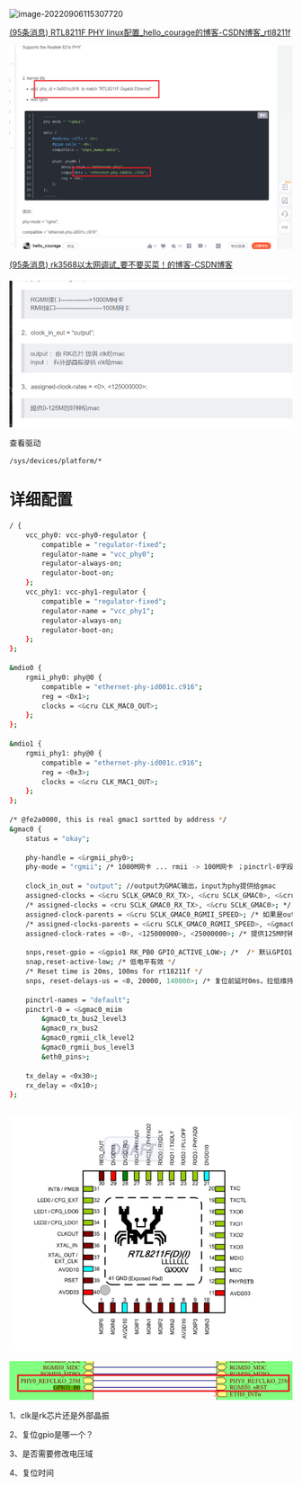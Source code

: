 ![image-20220906115307720](C:\md存图\image-20220906115307720.png)

[(95条消息) RTL8211F PHY linux配置_hello_courage的博客-CSDN博客_rtl8211f](https://armlinux.blog.csdn.net/article/details/117715259?spm=1001.2101.3001.6661.1&utm_medium=distribute.pc_relevant_t0.none-task-blog-2~default~CTRLIST~PayColumn-1-117715259-blog-124299669.pc_relevant_default&depth_1-utm_source=distribute.pc_relevant_t0.none-task-blog-2~default~CTRLIST~PayColumn-1-117715259-blog-124299669.pc_relevant_default&utm_relevant_index=1)

![image-20220906122418117](../../_media/image-20220906122418117.png)

[(95条消息) rk3568以太网调试_要不要买菜！的博客-CSDN博客](https://blog.csdn.net/qq_38312843/article/details/122957389?spm=1001.2101.3001.6650.3&utm_medium=distribute.pc_relevant.none-task-blog-2~default~CTRLIST~Rate-3-122957389-blog-124299669.pc_relevant_default&depth_1-utm_source=distribute.pc_relevant.none-task-blog-2~default~CTRLIST~Rate-3-122957389-blog-124299669.pc_relevant_default&utm_relevant_index=6)

![image-20220906122615261](../../_media/image-20220906122615261.png)



查看驱动

```bash
/sys/devices/platform/*
```

# 详细配置

```bash
/ {
    vcc_phy0: vcc-phy0-regulator {
        compatible = "regulator-fixed";
        regulator-name = "vcc_phy0";
        regulator-always-on;
        regulator-boot-on;
    };
    vcc_phy1: vcc-phy1-regulator {
        compatible = "regulator-fixed";
        regulator-name = "vcc_phy1";
        regulator-always-on;
        regulator-boot-on;
    };
};

&mdio0 {
    rgmii_phy0: phy@0 {
        compatible = "ethernet-phy-id001c.c916";
        reg = <0x1>;
        clocks = <&cru CLK_MAC0_OUT>;
    };
};

&mdio1 {
    rgmii_phy1: phy@0 {
        compatible = "ethernet-phy-id001c.c916";
        reg = <0x3>;
        clocks = <&cru CLK_MAC1_OUT>;
    };
};

/* @fe2a0000, this is real gmac1 sortted by address */
&gmac0 {
	status = "okay";
	
	phy-handle = <&rgmii_phy0>;
	phy-mode = "rgmii"; /* 1000M网卡 ... rmii -> 100M网卡 ；pinctrl-0字段必须与此字段匹配*/
	
	clock_in_out = "output"; //output为GMAC输出，input为phy提供给gmac
	assigned-clocks = <&cru SCLK_GMAC0_RX_TX>, <&cru SCLK_GMAC0>, <&cru CLK_MAC0_OUT>; /* mac时钟源*/
	/* assigned-clocks = <cru SCLK_GMAC0_RX_TX>, <&cru SCLK_GMAC0>; */
	assigned-clock-parents = <&cru SCLK_GMAC0_RGMII_SPEED>; /* 如果是output，需要选择mac父时钟 */
	/* assigned-clocks-parents = <&cru SCLK_GMAC0_RGMII_SPEED>, <&gmac0_clkin> */
	assigned-clock-rates = <0>, <125000000>, <25000000>; /* 提供125M时钟给mac */
	
	snps,reset-gpio = <&gpio1 RK_PB0 GPIO_ACTIVE_LOW>; /*  /* 默认GPIO1_B0 */
	snap,reset-active-low; /* 低电平有效 */
	/* Reset time is 20ms, 100ms for rt18211f */
	snps, reset-delays-us = <0, 20000, 140000>; /* 复位前延时0ms，拉低维持20ms, 拉高延时140ms */
	
	pinctrl-names = "default";
	pinctrl-0 = <&gmac0_miim
        &gmac0_tx_bus2_level3
        &gmac0_rx_bus2
        &gmac0_rgmii_clk_level2
        &gmac0_rgmii_bus_level3
        &eth0_pins>;
	
	tx_delay = <0x30>;
	rx_delay = <0x10>;
};
	
```

![image-20220906142806751](../../_media/image-20220906142806751.png)

![image-20220906151827026](../../_media/image-20220906151827026.png)

1、clk是rk芯片还是外部晶振

2、复位gpio是哪一个？

3、是否需要修改电压域

4、复位时间